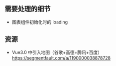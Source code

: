 ## 需要处理的细节

- 图表组件初始化时的 loading

## 资源

- Vue3.0 中引入地图（谷歌+高德+腾讯+百度）
  https://segmentfault.com/a/1190000038878728
